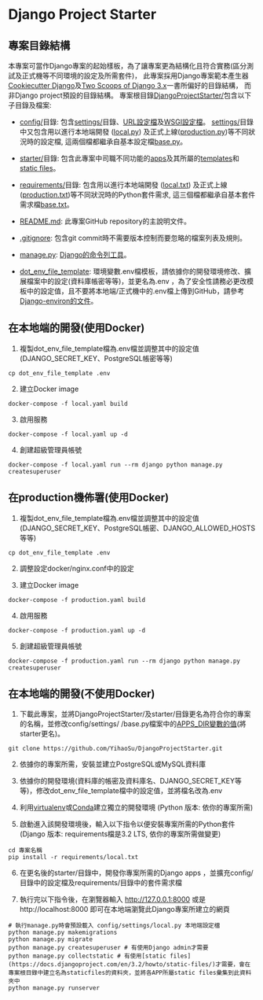 # Django Project Starter

## 專案目錄結構
本專案可當作Django專案的起始樣板，為了讓專案更為結構化且符合實務(區分測試及正式機等不同環境的設定及所需套件)， 此專案採用Django專案範本產生器[Cookiecutter Django](https://github.com/pydanny/cookiecutter-django)及[Two Scoops of Django 3.x](https://www.feldroy.com/products/two-scoops-of-django-3-x)一書所偏好的目錄結構， 而非Django project預設的目錄結構。 專案根目錄[DjangoProjectStarter/](https://github.com/YihaoSu/DjangoProjectStarter)包含以下子目錄及檔案:

* [config/](https://github.com/YihaoSu/DjangoProjectStarter/tree/master/config)目錄: 包含[settings/](https://github.com/YihaoSu/DjangoProjectStarter/tree/master/config/settings)目錄、[URL設定檔](https://github.com/YihaoSu/DjangoProjectStarter/blob/master/config/urls.py)及[WSGI設定檔](https://github.com/YihaoSu/DjangoProjectStarter/blob/master/config/wsgi.py)。 [settings/](https://github.com/YihaoSu/DjangoProjectStarter/tree/master/config/settings)目錄中又包含用以進行本地端開發 ([local.py](https://github.com/YihaoSu/DjangoProjectStarter/blob/master/config/settings/local.py)) 及正式上線([production.py](https://github.com/YihaoSu/DjangoProjectStarter/blob/master/config/settings/production.py))等不同狀況時的設定檔, 這兩個檔都繼承自基本設定檔[base.py](https://github.com/YihaoSu/DjangoProjectStarter/blob/master/config/settings/base.py)。 

* [ starter/](https://github.com/YihaoSu/DjangoProjectStarter/tree/master/starter)目錄: 包含此專案中司職不同功能的[apps](https://docs.djangoproject.com/en/3.2/ref/applications/)及其所屬的[templates](https://docs.djangoproject.com/en/3.2/ref/templates/)和[static files](https://docs.djangoproject.com/en/3.2/howto/static-files/)。

* [requirements/](https://github.com/YihaoSu/DjangoProjectStarter/tree/master/requirements)目錄: 包含用以進行本地端開發 ([local.txt](https://github.com/YihaoSu/DjangoProjectStarter/blob/master/requirements/local.txt)) 及正式上線([production.txt](https://github.com/YihaoSu/DjangoProjectStarter/blob/master/requirements/production.txt))等不同狀況時的Python套件需求, 這三個檔都繼承自基本套件需求檔[base.txt](https://github.com/YihaoSu/DjangoProjectStarter/blob/master/requirements/base.txt)。 

* [README.md](https://github.com/YihaoSu/DjangoProjectStarter/blob/master/README.md): 此專案GitHub repository的主說明文件。

* [.gitignore](https://github.com/YihaoSu/DjangoProjectStarter/blob/master/.gitignore): 包含git commit時不需要版本控制而要忽略的檔案列表及規則。

* [manage.py](https://github.com/YihaoSu/DjangoProjectStarter/blob/master/manage.py):  [Django的命令列工具](https://docs.djangoproject.com/en/3.2/ref/django-admin/)。

* [dot_env_file_template](https://github.com/YihaoSu/DjangoProjectStarter/blob/master/dot_env_file_template): 環境變數.env檔模板，請依據你的開發環境修改、擴展檔案中的設定(資料庫帳密等等)，並更名為.env ，為了安全性請務必更改模板中的設定值，且不要將本地端/正式機中的.env檔上傳到GitHub，請參考[Django-environ的文件](https://django-environ.readthedocs.io/en/latest/)。

## 在本地端的開發(使用Docker)
1. 複製dot_env_file_template檔為.env檔並調整其中的設定值(DJANGO_SECRET_KEY、PostgreSQL帳密等等)
```shell
cp dot_env_file_template .env
```

2. 建立Docker image
```shell
docker-compose -f local.yaml build
```

3. 啟用服務
```shell
docker-compose -f local.yaml up -d
```

4. 創建超級管理員帳號
```shell
docker-compose -f local.yaml run --rm django python manage.py createsuperuser
```

## 在production機佈署(使用Docker)
1. 複製dot_env_file_template檔為.env檔並調整其中的設定值(DJANGO_SECRET_KEY、PostgreSQL帳密、DJANGO_ALLOWED_HOSTS等等)
```shell
cp dot_env_file_template .env
```

2. 調整設定docker/nginx.conf中的設定

3. 建立Docker image
```shell
docker-compose -f production.yaml build
```

4. 啟用服務
```shell
docker-compose -f production.yaml up -d
```

5. 創建超級管理員帳號
```shell
docker-compose -f production.yaml run --rm django python manage.py createsuperuser
```

## 在本地端的開發(不使用Docker)
1.  下載此專案，並將DjangoProjectStarter/及starter/目錄更名為符合你的專案的名稱，並修改config/settings/
/base.py檔案中的[APPS_DIR變數的值](https://github.com/YihaoSu/DjangoProjectStarter/blob/master/config/settings/base.py#L8)(將starter更名)。 
```shell
git clone https://github.com/YihaoSu/DjangoProjectStarter.git
```

2. 依據你的專案所需，安裝並建立PostgreSQL或MySQL資料庫

3. 依據你的開發環境(資料庫的帳密及資料庫名、DJANGO_SECRET_KEY等等)，修改dot_env_file_template檔中的設定值，並將檔名改為.env

4. 利用[virtualenv](https://virtualenv.pypa.io/en/latest/)或[Conda](https://conda.io/docs/user-guide/tasks/manage-environments.html#creating-an-environment-with-commands)建立獨立的開發環境 (Python 版本: 依你的專案所需)

5. 啟動進入該開發環境後，輸入以下指令以便安裝專案所需的Python套件 (Django 版本: requirements檔是3.2 LTS, 依你的專案所需做變更)
```shell
cd 專案名稱
pip install -r requirements/local.txt
```

6. 在更名後的starter/目錄中，開發你專案所需的Django apps ，並擴充config/目錄中的設定檔及requirements/目錄中的套件需求檔

7. 執行完以下指令後，在瀏覽器輸入 http://127.0.0.1:8000 或是 http://localhost:8000 即可在本地端瀏覽此Django專案所建立的網頁
```shell
# 執行manage.py時會預設載入 config/settings/local.py 本地端設定檔
python manage.py makemigrations
python manage.py migrate
python manage.py createsuperuser # 有使用Django admin才需要
python manage.py collectstatic # 有使用[static files](https://docs.djangoproject.com/en/3.2/howto/static-files/)才需要，會在專案根目錄中建立名為staticfiles的資料夾，並將各APP所屬static files彙集到此資料夾中
python manage.py runserver
```